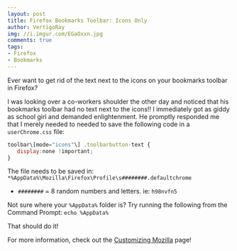 ```yaml
---
layout: post
title: Firefox Bookmarks Toolbar: Icons Only
author: VertigoRay
img: //i.imgur.com/EGaOxxn.jpg
comments: true
tags:
- Firefox
- Bookmarks
---
```

Ever want to get rid of the text next to the icons on your bookmarks toolbar in Firefox?

I was looking over a co-workers shoulder the other day and noticed that his bookmarks toolbar had no text next to the icons!!
I immediately got as giddy as school girl and demanded enlightenment.
He promptly responded me that I merely needed to needed to save the following code in a `userChrome.css` file:

```js
toolbar\[mode="icons"\] .toolbarbutton-text {
   display:none !important;
}
```

The file needs to be saved in: `*%AppData%\Mozilla\Firefox\Profile\s########.defaultchrome`

- `########` = 8 random numbers and letters. ie: `h98nvfn5`

Not sure where your `%AppData%` folder is?
Try running the following from the Command Prompt: `echo %AppData%`

That should do it!

For more information, check out the [Customizing Mozilla](http://www.mozilla.org/unix/customizing.html) page!